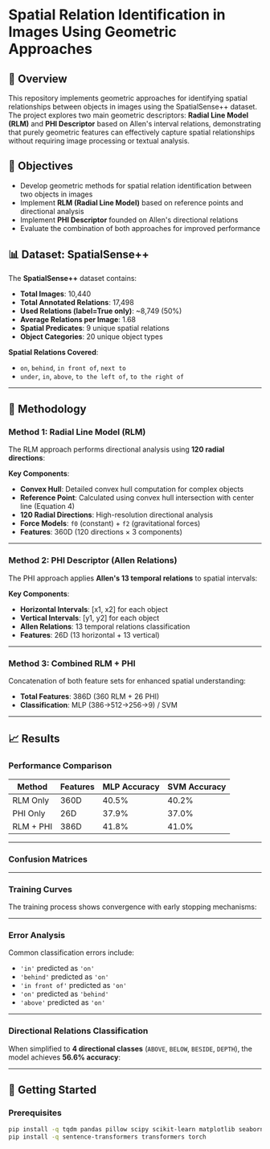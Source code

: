# Spatial Relation Identification in Images Using Geometric Approaches

## 🧠 Overview

This repository implements geometric approaches for identifying spatial relationships between objects in images using the SpatialSense++ dataset. The project explores two main geometric descriptors: **Radial Line Model (RLM)** and **PHI Descriptor** based on Allen's interval relations, demonstrating that purely geometric features can effectively capture spatial relationships without requiring image processing or textual analysis.

<!-- Replace with Figure from slide 3: Introduction example showing "cat on basket" -->

## 🎯 Objectives

- Develop geometric methods for spatial relation identification between two objects in images  
- Implement **RLM (Radial Line Model)** based on reference points and directional analysis  
- Implement **PHI Descriptor** founded on Allen's directional relations  
- Evaluate the combination of both approaches for improved performance  

## 📊 Dataset: SpatialSense++

The **SpatialSense++** dataset contains:

- **Total Images**: 10,440  
- **Total Annotated Relations**: 17,498
- **Used Relations (label=True only)**: ~8,749 (50%)
- **Average Relations per Image**: 1.68  
- **Spatial Predicates**: 9 unique spatial relations  
- **Object Categories**: 20 unique object types  

**Spatial Relations Covered**:
- `on`, `behind`, `in front of`, `next to`  
- `under`, `in`, `above`, `to the left of`, `to the right of`  

<!-- Replace with Figure from slide 5: Pie chart showing distribution of spatial relations -->

---

## 🔧 Methodology

### Method 1: Radial Line Model (RLM)

The RLM approach performs directional analysis using **120 radial directions**:

<!-- Replace with Figure from slide 7-8: RLM functioning diagram -->

**Key Components**:

- **Convex Hull**: Detailed convex hull computation for complex objects  
- **Reference Point**: Calculated using convex hull intersection with center line (Equation 4)  
- **120 Radial Directions**: High-resolution directional analysis  
- **Force Models**: `f0` (constant) + `f2` (gravitational forces)  
- **Features**: 360D (120 directions × 3 components)  

---

### Method 2: PHI Descriptor (Allen Relations)

The PHI approach applies **Allen's 13 temporal relations** to spatial intervals:

<!-- Replace with Figure from slide 10-11: PHI method diagram -->

**Key Components**:

- **Horizontal Intervals**: [x1, x2] for each object  
- **Vertical Intervals**: [y1, y2] for each object  
- **Allen Relations**: 13 temporal relations classification  
- **Features**: 26D (13 horizontal + 13 vertical)  

---

### Method 3: Combined RLM + PHI

Concatenation of both feature sets for enhanced spatial understanding:

- **Total Features**: 386D (360 RLM + 26 PHI)  
- **Classification**: MLP (386→512→256→9) / SVM  

<!-- Replace with Figure from slide 12: Combined method pipeline -->

---

## 📈 Results

### Performance Comparison

| Method            | Features | MLP Accuracy | SVM Accuracy |
|------------------|----------|--------------|--------------|
| RLM Only         | 360D     | 40.5%        | 40.2%        |
| PHI Only         | 26D      | 37.9%        | 37.0%        |
| RLM + PHI        | 386D     | 41.8%        | 41.0%        |

---

### Confusion Matrices

<!-- Replace with Figures from slides 13-15: Confusion matrices for each method -->

---

### Training Curves

The training process shows convergence with early stopping mechanisms:

<!-- Replace with Figure from slide 16: Training loss curves -->

---

### Error Analysis

Common classification errors include:

- `'in'` predicted as `'on'`  
- `'behind'` predicted as `'on'`  
- `'in front of'` predicted as `'on'`  
- `'on'` predicted as `'behind'`  
- `'above'` predicted as `'on'`  

<!-- Replace with Figure from slide 17: Error examples with original images -->

---

### Directional Relations Classification

When simplified to **4 directional classes** (`ABOVE`, `BELOW`, `BESIDE`, `DEPTH`), the model achieves **56.6% accuracy**:

<!-- Replace with Figure from slide 18: 4-class confusion matrix -->

---

## 🚀 Getting Started

### Prerequisites

```bash
pip install -q tqdm pandas pillow scipy scikit-learn matplotlib seaborn
pip install -q sentence-transformers transformers torch
